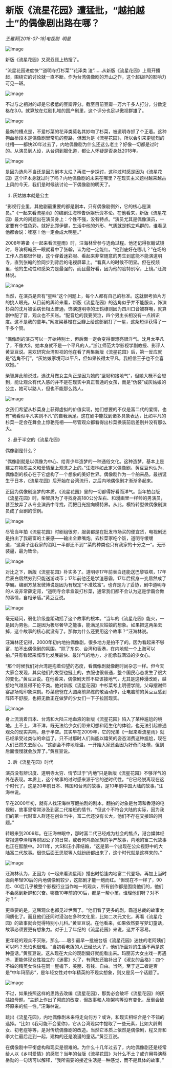 # 新版《流星花园》遭猛批，“越拍越土”的偶像剧出路在哪？

*王雅莉|2018-07-18|电视剧 
                                                明星*

![Image](http://p3.pstatp.com/large/pgc-image/15319281897077f012ddc73)

新版《流星花园》又双叒叕上热搜了。

“流星花园进度快”“道明寺打杉菜”“花泽类 渣”……从新版《流星花园》上周开播起，围绕它的讨论就一直不断。作为台湾偶像剧的开山之作，这个超级IP的影响力可见一斑。

![Image](http://p3.pstatp.com/large/pgc-image/1531928164153d2e1b55b66)

不过与之相对的却是它极低的豆瓣评分。截至目前豆瓣一万六千多人打分，分数定格在3.0。就算放在烂剧扎堆的国产剧里，这个评分也足以傲视群雄了。

![Image](http://p3.pstatp.com/large/pgc-image/1531928164138fb301a0cc0)

最新的槽点是，不爱杉菜的花泽类莫名其妙吻了杉菜，被道明寺抓了个正着。这种狗血桥段本是偶像剧里常见的套路，但因为是《流星花园》，所以会引来更猛烈的吐槽——都快20年过去了，内地偶像剧为什么还这么老土？好像一切都是过时的。从演员到人设，从台词到服化道，都让人怀疑是否身处2018年。

![Image](http://p3.pstatp.com/large/pgc-image/1531928164282a391741423)

是因为选角不当还是因为剧本太烂？再进一步探讨，这种过时感是因为《流星花园》这个IP本身就过时了吗？内地偶像剧的未来在哪里？在现实主义题材越来越占上风的今天，我们是时候该讨论一下偶像剧的明天了。

1. 灰姑娘本就是公主

“影视行业里，其他剧最重要的都是剧本，只有偶像剧例外，它的核心是演员。”《一起来看流星雨》的编剧汪海林告诉娱乐资本论。在他看来，新版《流星花园》最大的问题出在演员身上：个性不强，没有特点。“演员尤其是偶像演员，一定要有个性色彩。就好比郑伊健，生活中他的外形、气质就是鹤立鸡群的，谁看见他都会说：哇塞！他一定会成大明星。”

2008年筹备《一起来看流星雨》时，汪海林曾参与选角过程。他还记得张翰试镜时，导演柯翰辰一眼就看中了张翰，认为他一定能红。“他到底好在哪儿？”在场的工作人员都很怀疑，这个穿着迷彩服、看起来非常随意的男生到底能不能演道明寺，直到张翰的脸同步到背后的电视屏幕上。“看真人的时候不明显。但在视频里，他的生动性和感染力是最强的，而且最好看，因为他的脸特别窄，上镜。”汪海林说。

![Image](http://p3.pstatp.com/large/pgc-image/15319281650041e4953eba6)

当然，在演员是否有“星味”这个问题上，每个人都有自己的标准。这就很考验片方的挑人眼光。从目前的舆论来看，新版《流星花园》的选角似乎并不能服众，饰演杉菜的沈月被诟病长相太普通，饰演道明寺的王鹤棣则因为四川口音被群嘲，就算剧中配了音，观众也不买账。“配音尬的我要哭泣，四个男主长相没有一点辨识度。这不是我的童年。”网友梁慕橙在豆瓣上给这部剧打了一星，这条短评获得了一千多个赞。

“偶像剧的演员可以一开始特别土，但后面一定会变得很漂亮很洋气。沈月太平凡了，不像大S，她本身就不是一个平凡的人。”浙江师范大学影视学副教授、影评人黄豆豆说。喜欢研究台湾影视的他在看了两集新版《流星花园》后，第一反应就是“选角不行”，“灰姑娘家境可以平凡，但如果长得太平凡，我相信王子也不会喜欢她。”

柴智屏此前说过，选沈月做女主角正是因为她的“坚韧和接地气”，但她大概不会想到，能让观众有代入感的并不是在现实中真正普通的女孩，而是“伪装”成灰姑娘的公主，她可以路人，但也不能那么路人。

![Image](http://p1.pstatp.com/large/pgc-image/1531928164752ad1807932a)

女孩们希望从杉菜身上获得虚拟的价值实现，她们想要的不仅是富二代的爱情，也有“我看似平凡实则不凡”的自我满足。这在剧中能找到诸多具象表达，比如平凡的杉菜一定会在舞会上惊艳亮相——尽管观众都看得出杉菜换装前后差别并没有那么大。

2. 悬于半空的《流星花园》

偶像剧是什么？

“偶像剧就是以偶像为中心、给青少年造梦的一种通俗文化。这种造梦，基本上是建立在物质主义和爱情至上观念之上的。”汪海林如此定义偶像剧。黄豆豆也认为，偶像剧的核心在于它虚构了一个想象的美好世界。偶像剧作为一个舶来品，最初诞生于日本，《流星花园》后开始在台湾流行，之后内地偶像剧才渐渐多起来。

正因为偶像剧造梦的本质，《流星花园》里的一切都得好看而洋气。当年拍台版《流星花园》时，柴智屏为了寻找身高180公分左右、和漫画里一样帅的男演员，甚至放弃了从专业演员中寻找，而把目光投向模特界。从此，模特转型做偶像剧演员成了台剧的惯例。

![Image](http://p3.pstatp.com/large/pgc-image/1531928164474b696dac7b1)

尽管当年拍《流星花园》时剧组很穷，服装都是在批发市场买的便宜货，电视剧还是拍出了我最富的土豪感——输出全靠嘴炮。去杉菜家吃个饭，道明寺缓缓道，“这桌子连我家的浴缸一半都还不到”“菜的种类也只有我家的十分之一”。无形装逼，最为致命。

![Image](http://p3.pstatp.com/large/pgc-image/15319281647933ab619ee03)

对比之下，新版《流星花园》朴实多了。道明寺17年前表白还能送巴黎铁塔，17年后表白居然穷到只能送游戏币；17年前他还是学渣恶霸，17年后摇身一变居然成了学霸。编剧方慧发微博说是因为有规定“不准炫富”。也许是为了妥协，剧中道明寺的人设非常薛定谔，“道明寺会拿盒饭打杉菜，通常我们都不会认为这是学霸会做的事情，自相矛盾。”黄豆豆说。

![Image](http://p3.pstatp.com/large/pgc-image/153192816471667b4b4222c)

毫无疑问，弱化阶级差距动摇了这个故事的根本。“当年的《流星花园》能火，一是因为男色，二是因为极尽奢华之能事，能满足灰姑娘的想象。如果把这两条去掉，这个故事的核心就没有了。那你为什么还要用这个故事？”汪海林说。

汪海林还记得，2000年初内地拍偶像剧，很多地方是拍不了的。因为看起来不够富，拍不出偶像剧的氛围。“除了东京、台湾和香港，在内地就一个上海可以拍。”只有看起来城市化发展最快、最洋气的地方，才能承载满溢的少女心。

“那个时候我们对台湾是抱着仰望的态度，看偶像剧就像翻时尚杂志一样。但今天大家会发现，其实他们的发型也挺土的，衣服也很普通，整个国民心态发生了很大的变化。”黄豆豆说。在他看来，偶像剧天然不应该接地气，尤其是这种漫改剧，越接地气越显得不伦不类。他对新版《流星花园》中杉菜考上明德学院，父母摆谢师宴那场戏印象深刻。杉菜爸爸在大圆桌前熟练的敬酒动作，让电脑前的黄豆豆感到阵阵不舒服，也把无数正在做梦的少女们一下子拉回现实。

![Image](http://p1.pstatp.com/large/pgc-image/153192816464758b9824de4)

身上流淌着日本、台湾和大陆三地血液的新版《流星花园》陷入了某种尴尬的境地。土不土，洋不洋，既无法给少女们带来幻想和陌生化的体验，也无法引起普通观众的现实共鸣，悬于半空。其实早在2009年，它的兄弟《一起来看流星雨》就已经承受过类似的命运了。只不过那时人们尚能以嬉笑的姿态消费这种尴尬，现在人们已然失去耐心。“这剧会不停地降温，一开始大家还会因为好奇而吐槽，但到后面慢慢就会放弃了。”黄豆豆说。

3. 后《流星花园》时代

演员没有辨识度、道明寺太穷、情节过于“内地”只是新版《流星花园》不够洋气的外在表现。本质上，这个故事的过时感来源于它的逆时代性。“它已经脱离现在这个时代了。这是20年前日本、韩国和台湾的故事，是10年前中国大陆的故事。”汪海林说。

早在2000年初，就有人找汪海林写翻拍剧的剧本，翻拍的对象是台湾和香港的电视剧，故事里常常涉及到富二代接班的情节。“但这个不符合大陆的实际，因为我们的第一代财富人群还在创业当中，富二代还没有长大，他们不存在交接班的问题。”

转眼来到2009年。在汪海林眼中，那时富二代已经成为社会的焦点，港台媒体经常报道李泽楷等财团公子的日常，或者何鸿燊家族的争产故事，内地的富二代故事也正在酝酿中。2011年，大S和汪小菲结婚，“这是第一个出现在公众视野中的大陆富二代故事。很快后面王思聪等人就纷纷都出来了，这个时代就是这样来的。”

![Image](http://p9.pstatp.com/large/pgc-image/15319281647891579dd7c56)

汪海林认为，正因为《一起来看流星雨》播出时恰逢内地富二代登场，再加上当时面向年轻90后的内地偶像剧较少，这部剧才能一炮而红。“但现在不一样了，90后、00后几乎被整个影视行业当作唯一的观众，所有创作都是围绕他们的，他们不会感到新鲜和兴奋。哪像10年前的90后，都是一帮小孩，谁理他们呀？对不对？”

更重要的是，这届观众也都见过世面了。“他们看了更多的剧，霸道总裁的故事太同质化了。而且他们还同时浸泡在多种文化里，比如二次元文化，再看《流星花园》的故事就会觉得特别小儿科。”黄豆豆说。在他看来，如果依然要写梦幻童话，故事必须要更有想象力。对于上了年纪的《流星花园》来说，这并不容易。

更年轻的观众不买账，那么……吸引最早一批被台版《流星花园》迷住的老阿姨们可以吗？恐怕也很难。“当初看老版的人已经长大了，他们所面对的生活不再是这种童话。”黄豆豆说。这从现在大众的观剧偏好就能看出来。玛丽苏大女主戏一再遇冷，更能体现女性独立的《迷雾》火了，有网友还脑补出了《淑女的品格》：四个不婚的精英女性住在同一屋檐下，美丽、有钱、自由。当然，至于这二者是否是“中年玛丽苏”，是年轻女性对中年精英的不现实想象，则又是另一个话题了。

![Image](http://p1.pstatp.com/large/pgc-image/1531928165141cbd77f2082)

不过，如果按照这样的思路去改编《流星花园》，那势必会破坏《流星花园》的灰姑娘母题。“主题上作出了彻底的改变，但故事和人物架构等没有变化，反倒会破坏原来的统一性。”汪海林说。

跳出《流星花园》，内地偶像剧未来将走向何方？或许，和现实相结合是个不错的选择。“比如《我可能不会爱你》，它从台湾现实中提取了一些元素，比如大龄剩女、初老症等等，是对传统偶像剧的改造。当然它本质上依然是偶像剧，程又青和李大仁最后走到一起，建构的还是浪漫的童话。”黄豆豆说。

在偶像剧中平衡虚构和现实是很难的。为什么十几年过去了，内地偶像剧还是经常给人以《乡村爱情》的感觉？当年的台版《流星花园》为什么不土？或许用导演蔡岳勋的一句话可以解释，“我所需要的接近生活是一种感觉，而不是具体的故事。”

